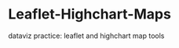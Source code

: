 # Leaflet-Highchart-Maps
dataviz practice: leaflet and highchart map tools
<iframe src="https://nwroth.github.io/leaflet-map-simple/” width=”90%” height=350</iframe>
